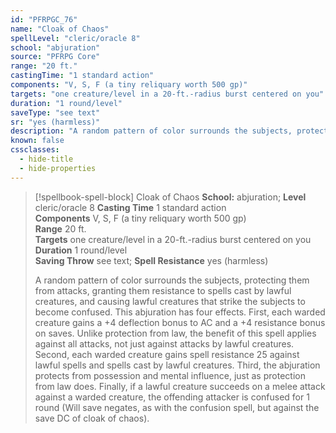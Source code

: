 ```yaml
---
id: "PFRPGC_76"
name: "Cloak of Chaos"
spellLevel: "cleric/oracle 8"
school: "abjuration"
source: "PFRPG Core"
range: "20 ft."
castingTime: "1 standard action"
components: "V, S, F (a tiny reliquary worth 500 gp)"
targets: "one creature/level in a 20-ft.-radius burst centered on you"
duration: "1 round/level"
saveType: "see text"
sr: "yes (harmless)"
description: "A random pattern of color surrounds the subjects, protecting them from attacks, granting them resistance to spells cast by lawful creatures, and causing lawful creatures that strike the subjects to become confused. This abjuration has four effects. First, each warded creature gains a +4 deflection bonus to AC and a +4 resistance bonus on saves. Unlike protection from law, the benefit of this spell applies against all attacks, not just against attacks by lawful creatures. Second, each warded creature gains spell resistance 25 against lawful spells and spells cast by lawful creatures. Third, the abjuration protects from possession and mental influence, just as protection from law does. Finally, if a lawful creature succeeds on a melee attack against a warded creature, the offending attacker is confused for 1 round (Will save negates, as with the confusion spell, but against the save DC of cloak of chaos)."
known: false
cssclasses:
  - hide-title
  - hide-properties
---
```


> [!spellbook-spell-block] Cloak of Chaos
> **School:** abjuration; **Level** cleric/oracle 8
> **Casting Time** 1 standard action  
> **Components** V, S, F (a tiny reliquary worth 500 gp)  
> **Range** 20 ft.  
> **Targets** one creature/level in a 20-ft.-radius burst centered on you  
> **Duration** 1 round/level  
> **Saving Throw** see text; **Spell Resistance** yes (harmless)
> 
> A random pattern of color surrounds the subjects, protecting them from attacks, granting them resistance to spells cast by lawful creatures, and causing lawful creatures that strike the subjects to become confused. This abjuration has four effects. First, each warded creature gains a +4 deflection bonus to AC and a +4 resistance bonus on saves. Unlike protection from law, the benefit of this spell applies against all attacks, not just against attacks by lawful creatures. Second, each warded creature gains spell resistance 25 against lawful spells and spells cast by lawful creatures. Third, the abjuration protects from possession and mental influence, just as protection from law does. Finally, if a lawful creature succeeds on a melee attack against a warded creature, the offending attacker is confused for 1 round (Will save negates, as with the confusion spell, but against the save DC of cloak of chaos).